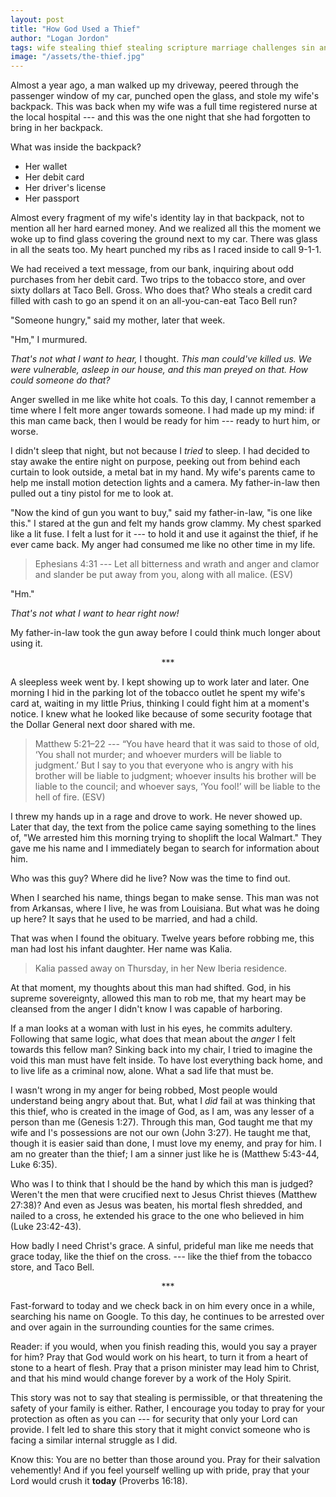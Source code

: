 ```yaml
---
layout: post
title: "How God Used a Thief"
author: "Logan Jordon"
tags: wife stealing thief stealing scripture marriage challenges sin anger Matthew Luke Genesis Proverbs ESV Ephesians loss death
image: "/assets/the-thief.jpg"
---
```


Almost a year ago, a man walked up my driveway, peered through the passenger window of my car, punched open the glass, and stole my wife's backpack. This was back when my wife was a full time registered nurse at the local hospital --- and this was the one night that she had forgotten to bring in her backpack.

What was inside the backpack?
- Her wallet
- Her debit card
- Her driver's license
- Her passport

Almost every fragment of my wife's identity lay in that backpack, not to mention all her hard earned money. And we realized all this the moment we woke up to find glass covering the ground next to my car. There was glass in all the seats too. My heart punched my ribs as I raced inside to call 9-1-1.

We had received a text message, from our bank, inquiring about odd purchases from her debit card. Two trips to the tobacco store, and over sixty dollars at Taco Bell. Gross. Who does that? Who steals a credit card filled with cash to go an spend it on an all-you-can-eat Taco Bell run?

"Someone hungry," said my mother, later that week.

"Hm," I murmured.

*That's not what I want to hear,* I thought. *This man could've killed us. We were vulnerable, asleep in our house, and this man preyed on that. How could someone do that?*

Anger swelled in me like white hot coals. To this day, I cannot remember a time where I felt more anger towards someone. I had made up my mind: if this man came back, then I would be ready for him --- ready to hurt him, or worse.

I didn't sleep that night, but not because I *tried* to sleep. I had decided to stay awake the entire night on purpose, peeking out from behind each curtain to look outside, a metal bat in my hand. My wife's parents came to help me install motion detection lights and a camera. My father-in-law then pulled out a tiny pistol for me to look at.

"Now the kind of gun you want to buy," said my father-in-law, "is one like this." I stared at the gun and felt my hands grow clammy. My chest sparked like a lit fuse. I felt a lust for it --- to hold it and use it against the thief, if he ever came back. My anger had consumed me like no other time in my life.

> Ephesians 4:31 --- Let all bitterness and wrath and anger and clamor and slander be put away from you, along with all malice. (ESV)

"Hm."

*That's not what I want to hear right now!*

My father-in-law took the gun away before I could think much longer about using it.

<center>***</center>

A sleepless week went by. I kept showing up to work later and later. One morning I hid in the parking lot of the tobacco outlet he spent my wife's card at, waiting in my little Prius, thinking I could fight him at a moment's notice. I knew what he looked like because of some security footage that the Dollar General next door shared with me.

> Matthew 5:21–22 --- “You have heard that it was said to those of old, ‘You shall not murder; and whoever murders will be liable to judgment.’ But I say to you that everyone who is angry with his brother will be liable to judgment; whoever insults his brother will be liable to the council; and whoever says, ‘You fool!’ will be liable to the hell of fire. (ESV)

I threw my hands up in a rage and drove to work. He never showed up. Later that day, the text from the police came saying something to the lines of, "We arrested him this morning trying to shoplift the local Walmart." They gave me his name and I immediately began to search for information about him.

Who was this guy? Where did he live? Now was the time to find out.

When I searched his name, things began to make sense. This man was not from Arkansas, where I live, he was from Louisiana. But what was he doing up here? It says that he used to be married, and had a child.

That was when I found the obituary. Twelve years before robbing me, this man had lost his infant daughter. Her name was Kalia.

> Kalia passed away on Thursday, in her New Iberia residence.

At that moment, my thoughts about this man had shifted. God, in his supreme sovereignty, allowed this man to rob me, that my heart may be cleansed from the anger I didn't know I was capable of harboring.

If a man looks at a woman with lust in his eyes, he commits adultery. Following that same logic, what does that mean about the *anger* I felt towards this fellow man? Sinking back into my chair, I tried to imagine the void this man must have felt inside. To have lost everything back home, and to live life as a criminal now, alone. What a sad life that must be.

I wasn't wrong in my anger for being robbed, Most people would understand being angry about that. But, what I *did* fail at was thinking that this thief, who is created in the image of God, as I am, was any lesser of a person than me (Genesis 1:27). Through this man, God taught me that my wife and I's possessions are not our own (John 3:27). He taught me that, though it is easier said than done, I must love my enemy, and pray for him. I am no greater than the thief; I am a sinner just like he is (Matthew 5:43-44, Luke 6:35).

Who was I to think that I should be the hand by which this man is judged? Weren't the men that were crucified next to Jesus Christ thieves (Matthew 27:38)? And even as Jesus was beaten, his mortal flesh shredded, and nailed to a cross, he extended his grace to the one who believed in him (Luke 23:42-43).

How badly I need Christ's grace. A sinful, prideful man like me needs that grace today, like the thief on the cross. --- like the thief from the tobacco store, and Taco Bell.

<center>***</center>

Fast-forward to today and we check back in on him every once in a while, searching his name on Google. To this day, he continues to be arrested over and over again in the surrounding counties for the same crimes.

Reader: if you would, when you finish reading this, would you say a prayer for him? Pray that God would work on his heart, to turn it from a heart of stone to a heart of flesh. Pray that a prison minister may lead him to Christ, and that his mind would change forever by a work of the Holy Spirit.

This story was not to say that stealing is permissible, or that threatening the safety of your family is either. Rather, I encourage you today to pray for your protection as often as you can --- for security that only your Lord can provide. I felt led to share this story that it might convict someone who is facing a similar internal struggle as I did.

Know this: You are no better than those around you. Pray for their salvation vehemently! And if you feel yourself welling up with pride, pray that your Lord would crush it **today** (Proverbs 16:18).